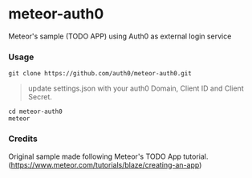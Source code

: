 meteor-auth0
============================

Meteor's sample (TODO APP) using Auth0 as external login service

### Usage

~~~
git clone https://github.com/auth0/meteor-auth0.git
~~~

> update settings.json with your auth0 Domain, Client ID and Client Secret.

~~~
cd meteor-auth0
meteor
~~~



### Credits
Original sample made following Meteor's TODO App tutorial. (https://www.meteor.com/tutorials/blaze/creating-an-app)